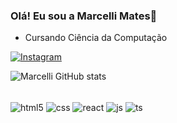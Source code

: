 ### Olá! Eu sou a Marcelli Mates👋

- Cursando Ciência da Computação

[![Instagram](https://img.shields.io/badge/Instagram-E4405F?style=for-the-badge&logo=instagram&logoColor=white)](https://instagram.com/marcelli_mates_)

![Marcelli GitHub stats](https://github-readme-stats.vercel.app/api?username=marcelli23&show_icons=true&theme=dracula)

<div style="display: inline_block"><br/>
    <img align="center" alt="html5" src="https://img.shields.io/badge/HTML5-E34F26?style=for-the-badge&logo=html5&logoColor=white"/>
    <img align="center" alt="css" src="https://img.shields.io/badge/CSS3-1572B6?style=for-the-badge&logo=css3&logoColor=white" />
    <img align="center" alt="react" src="https://img.shields.io/badge/React-20232A?style=for-the-badge&logo=react&logoColor=61DAFB" />
    <img align="center" alt="js" src="https://img.shields.io/badge/JavaScript-F7DF1E?style=for-the-badge&logo=javascript&logoColor=black" />
    <img align="center" alt="ts" src="https://img.shields.io/badge/TypeScript-007ACC?style=for-the-badge&logo=typescript&logoColor=white" />
</div>




